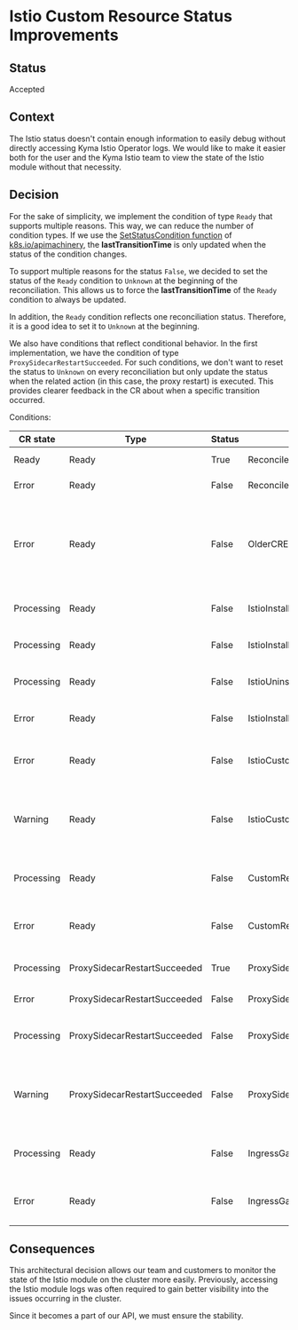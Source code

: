 # Istio Custom Resource Status Improvements

## Status
Accepted

## Context
The Istio status doesn't contain enough information to easily debug without directly accessing Kyma Istio Operator logs. We would like to make it easier both for the user and the Kyma Istio team to view the state of the Istio module without that necessity.

## Decision

For the sake of simplicity, we implement the condition of type `Ready` that supports multiple reasons. This way, we can reduce the number of condition types. If we use the [SetStatusCondition function](https://pkg.go.dev/k8s.io/apimachinery/pkg/api/meta#SetStatusCondition) of [k8s.io/apimachinery](https://github.com/kubernetes/apimachinery), the **lastTransitionTime** is only updated when the status of the condition changes.

To support multiple reasons for the status `False`, we decided to set the status of the `Ready` condition to `Unknown` at the beginning of the reconciliation. This allows us to force the **lastTransitionTime** of the `Ready` condition to always be updated.

In addition, the `Ready` condition reflects one reconciliation status. Therefore, it is a good idea to set it to `Unknown` at the beginning.

We also have conditions that reflect conditional behavior. In the first implementation, we have the condition of type `ProxySidecarRestartSucceeded`. For such conditions, we don't want to reset the status to `Unknown` on every reconciliation but only update the status when the related action (in this case, the proxy restart) is executed. This provides clearer feedback in the CR about when a specific transition occurred.

Conditions:

| CR state   | Type                         | Status | Reason                            | Message                                                                                  |
|------------|------------------------------|--------|-----------------------------------|------------------------------------------------------------------------------------------|
| Ready      | Ready                        | True   | ReconcileSucceeded                | Reconciliation succeeded                                                                 |
| Error      | Ready                        | False  | ReconcileFailed                   | Reconciliation failed                                                                    |
| Error      | Ready                        | False  | OlderCRExists                     | This Istio custom resource is not the oldest one and does not represent the module state |
| Processing | Ready                        | False  | IstioInstallNotNeeded             | Istio installation is not needed                                                         |
| Processing | Ready                        | False  | IstioInstallSucceeded             | Istio installation succeeded                                                             |
| Processing | Ready                        | False  | IstioUninstallSucceeded           | Istio uninstallation succeeded                                                           |
| Error      | Ready                        | False  | IstioInstallUninstallFailed       | Istio install or uninstall failed                                                        |
| Error      | Ready                        | False  | IstioCustomResourceMisconfigured  | Istio custom resource has invalid configuration                                          |
| Warning    | Ready                        | False  | IstioCustomResourcesDangling      | Istio deletion blocked because of existing Istio custom resources                        |
| Processing | Ready                        | False  | CustomResourcesReconcileSucceeded | Custom resources reconciliation succeeded                                                |
| Error      | Ready                        | False  | CustomResourcesReconcileFailed    | Custom resources reconciliation failed                                                   |
| Processing | ProxySidecarRestartSucceeded | True   | ProxySidecarRestartSucceeded      | Proxy sidecar restart succeeded                                                          |
| Error      | ProxySidecarRestartSucceeded | False  | ProxySidecarRestartFailed         | Proxy sidecar restart failed                                                             |
| Processing | ProxySidecarRestartSucceeded | False  | ProxySidecarPartiallySucceeded    | Proxy sidecar restart partially succeeded                                                |
| Warning    | ProxySidecarRestartSucceeded | False  | ProxySidecarManualRestartRequired | Proxy sidecar manual restart is required for some workloads                              |
| Processing | Ready                        | False  | IngressGatewayReconcileSucceeded  | Istio Ingress Gateway reconciliation succeeded                                           |
| Error      | Ready                        | False  | IngressGatewayReconcileFailed     | Istio Ingress Gateway reconciliation failed                                              |


## Consequences
This architectural decision allows our team and customers to monitor the state of the Istio module on the cluster more easily. Previously, accessing the Istio module logs was often required to gain better visibility into the issues occurring in the cluster.

Since it becomes a part of our API, we must ensure the stability.